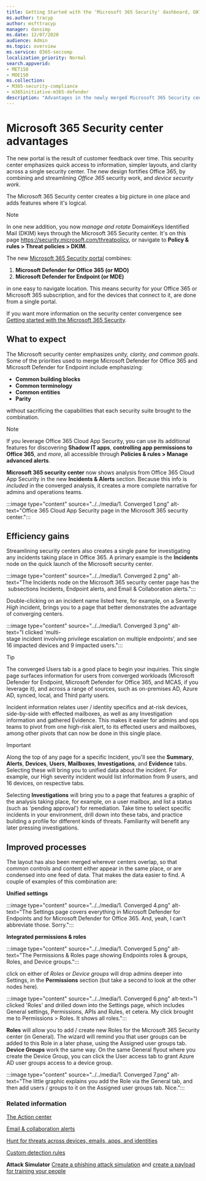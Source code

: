 ```yaml
---
title: Getting Started with the 'Microsoft 365 Security' dashboard, OATP, MDATP, MSDO, MSDE, single pane of glass, converged portal, new security portal, new O365 security portal
ms.author: tracyp
author: msfttracyp
manager: dansimp
ms.date: 12/07/2020
audience: Admin
ms.topic: overview
ms.service: O365-seccomp
localization_priority: Normal
search.appverid:
- MET150
- MOE150
ms.collection: 
- M365-security-compliance 
- m365initiative-m365-defender 
description: "Advantages in the newly merged Microsoft 365 Security center, combining Microsoft Defender for Office 365 (MDO) and Microsoft Defender for Endpoint (MDE). This article outlines Microsoft 365 Security center advances for administrators."
---
```


# Microsoft 365 Security center advantages

The new portal is the result of customer feedback over time. This security center emphasizes quick access to information, simpler layouts, and clarity across a single security center. The new design fortifies Office 365, by combining and streamlining *Office 365* security work, and *device security work*.

The Microsoft 365 Security center creates a big picture in one place and adds features where it's logical.

> [!NOTE]
> In one new addition, you now *manage and rotate* DomainKeys Identified Mail (DKIM) keys through the Microsoft 365 Security center. It's on this page https://security.microsoft.com/threatpolicy, or navigate to **Policy & rules > Threat policies > DKIM**.

The new [Microsoft 365 Security portal](https://security.microsoft.com/) combines:

1. **Microsoft Defender for Office 365 (or MDO)**
2. **Microsoft Defender for Endpoint (or MDE)**

in one easy to navigate location. This means security for your Office 365 or Microsoft 365 subscription, and for the devices that connect to it, are done from a single portal.

If you want more information on the security center convergence see [Getting started with the Microsoft 365 Security](https://docs.microsoft.com/microsoft-365/security/office-365-security/microsoft-365-security-center-getting-started.md).

## What to expect

The Microsoft security center emphasizes *unity, clarity, and common goals*. Some of the priorities used to merge Microsoft Defender for Office 365 and Microsoft Defender for Endpoint include emphasizing:

- **Common building blocks**
- **Common terminology**
- **Common entities**
- **Parity**

without sacrificing the capabilities that each security suite brought to the combination.

> [!NOTE]
> If you leverage Office 365 Cloud App Security, you can use its additional features for discovering **Shadow IT apps**, **controlling app permissions to Office 365**, and *more*, all accessible through **Policies & rules > Manage advanced alerts**. <p> **Microsoft 365 security center** now shows analysis from Office 365 Cloud App Security in the new **Incidents & Alerts** section. Because this info is *included* in the converged analysis, it creates a more complete narrative for admins and operations teams. <p>:::image type="content" source="../../media/1. Converged 1.png" alt-text="Office 365 Cloud App Security page in the Microsoft 365 security center.":::

## Efficiency gains

Streamlining security centers also creates a single pane for investigating any incidents taking place in Office 365. A primary example is the **Incidents** node on the quick launch of the Microsoft security center.

:::image type="content" source="../../media/1. Converged 2.png" alt-text="The Incidents node on the Microsoft 365 security center page has the subsections Incidents, Endpoint alerts, and Email & Collaboration alerts.":::

Double-clicking on an incident name listed here, for example, on a Severity *High* incident, brings you to a page that better demonstrates the advantage of converging centers.

:::image type="content" source="../../media/1. Converged 3.png" alt-text="I clicked 'multi-stage incident involving privilege escalation on multiple endpoints’, and see 16 impacted devices and 9 impacted users.":::

> [!TIP]
> The converged Users tab is a good place to begin your inquiries. This single page surfaces information for users from converged workloads (Microsoft Defender for Endpoint, Microsoft Defender for Office 365, and MCAS, if you leverage it), and across a range of sources, such as on-premises AD, Azure AD, synced, local, and Third party users.

Incident information relates user / identity specifics and at-risk devices, side-by-side with effected mailboxes, as well as any Investigation information and gathered Evidence. This makes it easier for admins and ops teams to pivot from one high-risk alert, to its effected users and mailboxes, among other pivots that can now be done in this single place.

> [!IMPORTANT]
> Along the top of any page for a specific Incident, you'll see the **Summary**, **Alerts**, **Devices**, **Users**, **Mailboxes**, **Investigations**, and **Evidence** tabs. Selecting these will bring you to unified data about the incident. For example, our High severity incident would list information from 9 users, and 16 devices, on respective tabs. <p> Selecting **Investigations** will bring you to a page that features a graphic of the analysis taking place, for example, on a user mailbox, and list a status (such as 'pending approval') for remediation. Take time to select specific incidents in your environment, drill down into these tabs, and practice building a profile for different kinds of threats. Familiarity will benefit any later pressing investigations.

## Improved processes

The layout has also been merged wherever centers overlap, so that common controls and content either appear in the same place, or are condensed into one feed of data. That makes the data easier to find. A couple of examples of this combination are:

**Unified settings**

:::image type="content" source="../../media/1. Converged 4.png" alt-text="The Settings page covers everything in Microsoft Defender for Endpoints and for Microsoft Defender for Office 365. And, yeah, I can't abbreviate those. Sorry.":::

**Integrated permissions & roles**

:::image type="content" source="../../media/1. Converged 5.png" alt-text="The Permissions & Roles page showing Endpoints roles & groups, Roles, and Device groups.":::

 click on either of *Roles* or *Device groups* will drop admins deeper into Settings, in the **Permissions** section (but take a second to look at the other nodes here).

:::image type="content" source="../../media/1. Converged 6.png" alt-text="I clicked 'Roles' and drilled down into the Settings page, which includes General settings, Permissions, APIs and Rules, et cetera. My click brought me to Permissions > Roles. It shows all roles.":::

**Roles** will allow you to add / create new Roles for the Microsoft 365 Security center (in General). The wizard will remind you that user groups can be added to this Role in a later phase, using the Assigned user groups tab. **Device Groups** work the same way. On the same General flyout where you create the Device Group, you can click the User access tab to grant Azure AD user groups access to a device group.

:::image type="content" source="../../media/1. Converged 7.png" alt-text="The little graphic explains you add the Role via the General tab, and then add users / groups to it on the Assigned user groups tab. Nice.":::



### Related information

[The Action center](https://docs.microsoft.com/microsoft-365/security/mtp/mtp-action-center?view=o365-worldwide)

[Email & collaboration alerts](https://docs.microsoft.com/microsoft-365/compliance/alert-policies?view=o365-worldwide#default-alert-policies)

[Hunt for threats across devices, emails, apps, and identities](https://docs.microsoft.com/microsoft-365/security/mtp/advanced-hunting-query-emails-devices?view=o365-worldwide)

[Custom detection rules](https://docs.microsoft.com/windows/security/threat-protection/microsoft-defender-atp/custom-detection-rules)

**Attack Simulator** [Create a phishing attack simulation](https://docs.microsoft.com/microsoft-365/security/office-365-security/attack-simulation-training?view=o365-worldwide) and [create a payload for training your people](https://docs.microsoft.com/microsoft-365/security/office-365-security/attack-simulation-training-payloads?view=o365-worldwide)


